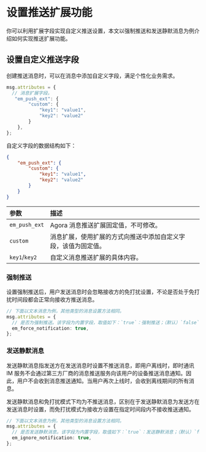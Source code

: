 # 设置推送扩展功能

你可以利用扩展字段实现自定义推送设置，本文以强制推送和发送静默消息为例介绍如何实现推送扩展功能。

## 设置自定义推送字段

创建推送消息时，可以在消息中添加自定义字段，满足个性化业务需求。

```typescript
msg.attributes = {
  // 消息扩展字段。
   "em_push_ext": {
        "custom": {
            "key1": "value1",
            "key2": "value2"
        }
    },
};
```

自定义字段的数据结构如下：

```json
{
    "em_push_ext": {
        "custom": {
            "key1": "value1",
            "key2": "value2"
        }
    }
}
```

| 参数             | 描述               |
| :--------------- | :----------------- |
| `em_push_ext`    | Agora 消息推送扩展固定值，不可修改。 |
| `custom`         | 消息扩展，使用扩展的方式向推送中添加自定义字段，该值为固定值。 |
| `key1`/`key2`    | 自定义消息推送扩展的具体内容。 |

### 强制推送

设置强制推送后，用户发送消息时会忽略接收方的免打扰设置，不论是否处于免打扰时间段都会正常向接收方推送消息。

```typescript
// 下面以文本消息为例，其他类型的消息设置方法相同。
msg.attributes = {
  // 是否为强制推送。该字段为内置字段，取值如下：`true`：强制推送；（默认）`false`：非强制推送。
  em_force_notification: true,
};
```

### 发送静默消息

发送静默消息指发送方在发送消息时设置不推送消息，即用户离线时，即时通讯 IM 服务不会通过第三方厂商的消息推送服务向该用户的设备推送消息通知。因此，用户不会收到消息推送通知。当用户再次上线时，会收到离线期间的所有消息。

发送静默消息和免打扰模式下均为不推送消息，区别在于发送静默消息为发送方在发送消息时设置，而免打扰模式为接收方设置在指定时间段内不接收推送通知。

```typescript
// 下面以文本消息为例，其他类型的消息设置方法相同。
msg.attributes = {
  // 是否发送静默消息。该字段为内置字段，取值如下：`true`：发送静默消息；（默认）`false`：推送该消息。
  em_ignore_notification: true,
};
```